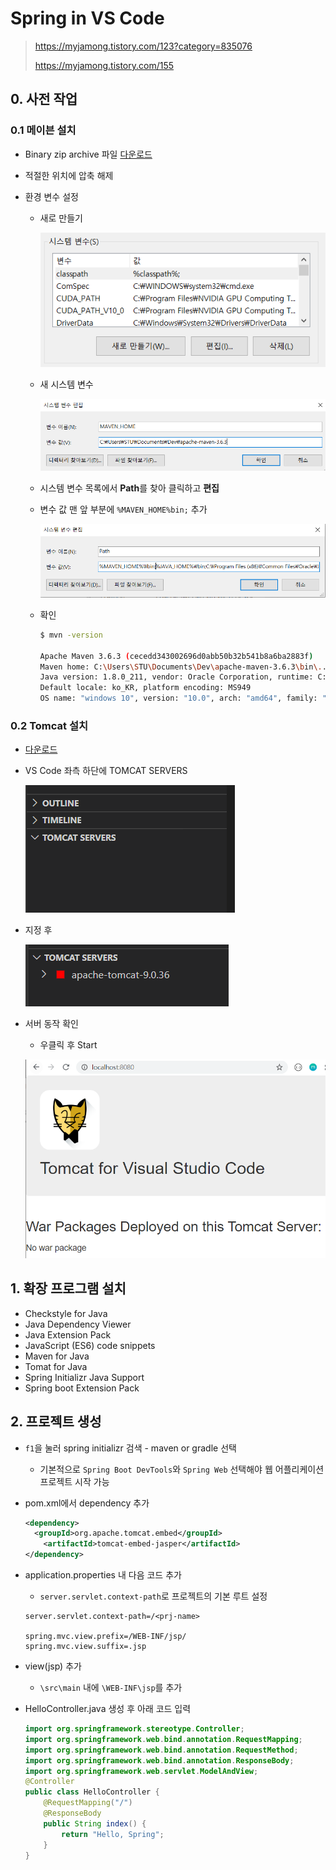 # Spring in VS Code

> https://myjamong.tistory.com/123?category=835076
>
> https://myjamong.tistory.com/155


## 0. 사전 작업
### 0.1 메이븐 설치

- Binary zip archive 파일 [다운로드](https://maven.apache.org/download.cgi#) 

- 적절한 위치에 압축 해제

- 환경 변수 설정

  - 새로 만들기

    ![image-20200629213903831](Spring_in_VS_Code.assets/image-20200629213903831.png)

  - 새 시스템 변수

    ![image-20200629214110801](Spring_in_VS_Code.assets/image-20200629214110801.png)

  - 시스템 변수 목록에서 **Path**를 찾아 클릭하고 **편집**

  - 변수 값 맨 앞 부분에 `%MAVEN_HOME%bin;` 추가

    ![image-20200629214543107](Spring_in_VS_Code.assets/image-20200629214543107.png)

  - 확인

    ```bash
    $ mvn -version
    
    Apache Maven 3.6.3 (cecedd343002696d0abb50b32b541b8a6ba2883f)
    Maven home: C:\Users\STU\Documents\Dev\apache-maven-3.6.3\bin\..
    Java version: 1.8.0_211, vendor: Oracle Corporation, runtime: C:\Program Files\Java\jdk1.8.0_211\jre
    Default locale: ko_KR, platform encoding: MS949
    OS name: "windows 10", version: "10.0", arch: "amd64", family: "windows"
    ```

### 0.2 Tomcat 설치

- [다운로드](https://tomcat.apache.org/download-90.cgi)

- VS Code 좌측 하단에 TOMCAT SERVERS

  ![image-20200629221316336](Spring_in_VS_Code.assets/image-20200629221316336.png)

- 지정 후

  ![image-20200629221341225](Spring_in_VS_Code.assets/image-20200629221341225.png)

- 서버 동작 확인

  - 우클릭 후 Start

  ![image-20200629221507908](Spring_in_VS_Code.assets/image-20200629221507908.png)

## 1. 확장 프로그램 설치

- Checkstyle for Java
- Java Dependency Viewer
- Java Extension Pack
- JavaScript (ES6) code snippets
- Maven for Java
- Tomat for Java
- Spring Initializr Java Support
- Spring boot Extension Pack

## 2. 프로젝트 생성

- `f1`을 눌러 spring initializr 검색 - maven or gradle 선택

  - 기본적으로 `Spring Boot DevTools`와 `Spring Web` 선택해야 웹 어플리케이션 프로젝트 시작 가능

- pom.xml에서 dependency 추가

  ```xml
  <dependency>
  	<groupId>org.apache.tomcat.embed</groupId>
      <artifactId>tomcat-embed-jasper</artifactId>
  </dependency>
  ```

- application.properties 내 다음 코드 추가

  - `server.servlet.context-path`로 프로젝트의 기본 루트 설정

  ```
  server.servlet.context-path=/<prj-name>
  
  spring.mvc.view.prefix=/WEB-INF/jsp/
  spring.mvc.view.suffix=.jsp
  ```

- view(jsp) 추가

  - `\src\main` 내에 `\WEB-INF\jsp`를 추가

- HelloController.java 생성 후 아래 코드 입력

  ```java
  import org.springframework.stereotype.Controller; 
  import org.springframework.web.bind.annotation.RequestMapping; 
  import org.springframework.web.bind.annotation.RequestMethod; 
  import org.springframework.web.bind.annotation.ResponseBody; 
  import org.springframework.web.servlet.ModelAndView; 
  @Controller 
  public class HelloController {
      @RequestMapping("/") 
      @ResponseBody 
      public String index() { 
          return "Hello, Spring"; 
      } 
  }
  ```

  